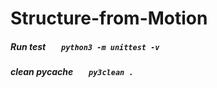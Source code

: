 # Structure-from-Motion 

##### Run test            ```   python3 -m unittest -v```
##### clean __pycache__   ```   py3clean .```


